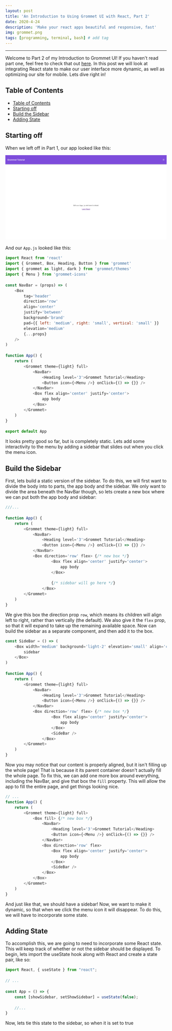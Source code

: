 ```yaml
---
layout: post
title: 'An Introduction to Using Grommet UI with React, Part 2'
date: 2020-4-24
description: 'Make your react apps beautiful and responsive, fast'
img: grommet.png
tags: [programming, terminal, bash] # add tag
---
```


---

Welcome to Part 2 of my Introduction to Grommet UI! If you haven't read part one, feel free to check that out [here](https://shanelonergan.github.io/grommet/). In this post we will look at integrating React state to make our user interface more dynamic, as well as optimizing our site for mobile. Lets dive right in!

## Table of Contents

- [Table of Contents](#table-of-contents)
- [Starting off](#starting-off)
- [Build the Sidebar](#build-the-sidebar)
- [Adding State](#adding-state)

## Starting off

When we left off in Part 1, our app looked like this:

![grommet starting page](../assets/img/grommet-starting-page.png)

And our `App.js` looked like this:

```js
import React from 'react'
import { Grommet, Box, Heading, Button } from 'grommet'
import { grommet as light, dark } from 'grommet/themes'
import { Menu } from 'grommet-icons'

const NavBar = (props) => (
    <Box
        tag='header'
        direction='row'
        align='center'
        justify='between'
        background='brand'
        pad={{ left: 'medium', right: 'small', vertical: 'small' }}
        elevation='medium'
        {...props}
    />
)

function App() {
    return (
        <Grommet theme={light} full>
            <NavBar>
                <Heading level='3'>Grommet Tutorial</Heading>
                <Button icon={<Menu />} onClick={() => {}} />
            </NavBar>
            <Box flex align='center' justify='center'>
                app body
            </Box>
        </Grommet>
    )
}

export default App
```

It looks pretty good so far, but is completely static. Lets add some interactivity to the menu by adding a sidebar that slides out when you click the menu icon.

## Build the Sidebar

First, lets build a static version of the sidebar. To do this, we will first want to divide the body into to parts, the app body and the sidebar. We only want to divide the area beneath the NavBar though, so lets create a new box where we can put both the app body and sidebar:

```js
///...

function App() {
    return (
        <Grommet theme={light} full>
            <NavBar>
                <Heading level='3'>Grommet Tutorial</Heading>
                <Button icon={<Menu />} onClick={() => {}} />
            </NavBar>
            <Box direction='row' flex> {/* new box */}
                    <Box flex align='center' justify='center'>
                        app body
                    </Box>

                    {/* sidebar will go here */}
                </Box>
        </Grommet>
    )
}
```

We give this box the direction prop `row`, which means its children will align left to right, rather than vertically (the default). We also give it the `flex` prop, so that it will expand to take up the remaining available space. Now can build the sidebar as a separate component, and then add it to the box.

```js
const SideBar = () => (
	<Box width='medium' background='light-2' elevation='small' align='center' justify='center'>
		sidebar
	</Box>
)

function App() {
    return (
        <Grommet theme={light} full>
            <NavBar>
                <Heading level='3'>Grommet Tutorial</Heading>
                <Button icon={<Menu />} onClick={() => {}} />
            </NavBar>
            <Box direction='row' flex> {/* new box */}
                    <Box flex align='center' justify='center'>
                        app body
                    </Box>
                    <SideBar />
                </Box>
        </Grommet>
    )
}
```

Now you may notice that our content is properly aligned, but it isn't filling up the whole page! That is because it its parent container doesn't actually fill the whole page. To fix this, we can add one more box around everything, including the NavBar, and give that box the `fill` property. This will allow the app to fill the entire page, and get things looking nice.

```js
// ...
function App() {
    return (
        <Grommet theme={light} full>
            <Box fill> {/* new box */}
                <NavBar>
                    <Heading level='3'>Grommet Tutorial</Heading>
                    <Button icon={<Menu />} onClick={() => {}} />
                </NavBar>
                <Box direction='row' flex>
                    <Box flex align='center' justify='center'>
                        app body
                    </Box>
                    <SideBar />
                </Box>
            </Box>
        </Grommet>
    )
}
```

And just like that, we should have a sidebar! Now, we want to make it dynamic, so that when we click the menu icon it will disappear. To do this, we will have to incorporate some state.

## Adding State

To accomplish this, we are going to need to incorporate some React state. This will keep track of whether or not the sidebar should be displayed. To begin, lets import the useState hook along with React and create a state pair, like so:

```js
import React, { useState } from "react";

// ...

const App = () => {
    const [showSidebar, setShowSidebar] = useState(false);

    //...
}
```

Now, lets tie this state to the sidebar, so when it is set to true
